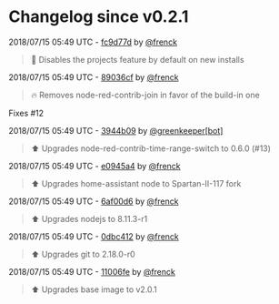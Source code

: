 # Changelog since v0.2.1

2018/07/15 05:49 UTC - [fc9d77d](https://github.com/hassio-addons/addon-node-red/commit/fc9d77d0f1c92f4c5f5b02972bad748fc7bcec53) by [@frenck](https://github.com/frenck)
> :hammer: Disables the projects feature by default on new installs 

2018/07/15 05:49 UTC - [89036cf](https://github.com/hassio-addons/addon-node-red/commit/89036cf528b52a632bed6b33d442b8415edac51b) by [@frenck](https://github.com/frenck)
> :fire: Removes node-red-contrib-join in favor of the build-in one

Fixes #12 

2018/07/15 05:49 UTC - [3944b09](https://github.com/hassio-addons/addon-node-red/commit/3944b09295dd5982babbb5e62cfe5c8d3fe096a3) by [@greenkeeper[bot]](https://github.com/apps/greenkeeper)
> :arrow_up: Upgrades node-red-contrib-time-range-switch to 0.6.0 (#13) 

2018/07/15 05:49 UTC - [e0945a4](https://github.com/hassio-addons/addon-node-red/commit/e0945a4311fae70defc0bcee8bae248d7b888473) by [@frenck](https://github.com/frenck)
> :arrow_up: Upgrades home-assistant node to Spartan-II-117 fork 

2018/07/15 05:49 UTC - [6af00d6](https://github.com/hassio-addons/addon-node-red/commit/6af00d628be94c5be195bd3482c1504da23e4593) by [@frenck](https://github.com/frenck)
> :arrow_up: Upgrades nodejs to 8.11.3-r1 

2018/07/15 05:49 UTC - [0dbc412](https://github.com/hassio-addons/addon-node-red/commit/0dbc41240d840569c5a9d1267676eac670be6b1c) by [@frenck](https://github.com/frenck)
> :arrow_up: Upgrades git to 2.18.0-r0 

2018/07/15 05:49 UTC - [11006fe](https://github.com/hassio-addons/addon-node-red/commit/11006fe1cdfadff94c0e6015d56b52358d8341b9) by [@frenck](https://github.com/frenck)
> :arrow_up: Upgrades base image to v2.0.1 

